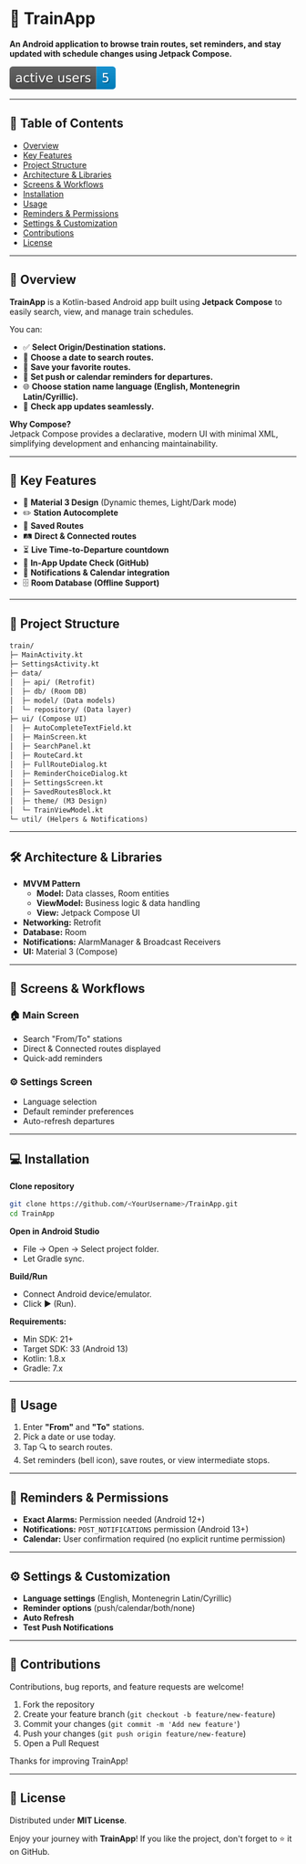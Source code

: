 
# 🚆 TrainApp

**An Android application to browse train routes, set reminders, and stay updated with schedule changes using Jetpack Compose.**

![Active users](badges/mau.svg)


---

## 📖 Table of Contents

- [Overview](#-overview)
- [Key Features](#-key-features)
- [Project Structure](#-project-structure)
- [Architecture & Libraries](#️-architecture--libraries)
- [Screens & Workflows](#-screens--workflows)
- [Installation](#-installation)
- [Usage](#-usage)
- [Reminders & Permissions](#-reminders--permissions)
- [Settings & Customization](#️-settings--customization)
- [Contributions](#-contributions)
- [License](#-license)

---



## 🚀 Overview

**TrainApp** is a Kotlin-based Android app built using **Jetpack Compose** to easily search, view, and manage train schedules.

You can:
- ✅ **Select Origin/Destination stations.**
- 📅 **Choose a date to search routes.**
- 💾 **Save your favorite routes.**
- 🔔 **Set push or calendar reminders for departures.**
- 🌐 **Choose station name language (English, Montenegrin Latin/Cyrillic).**
- 🔄 **Check app updates seamlessly.**

**Why Compose?**  
Jetpack Compose provides a declarative, modern UI with minimal XML, simplifying development and enhancing maintainability.

---

## 🌟 Key Features

- 🎨 **Material 3 Design** (Dynamic themes, Light/Dark mode)
- ✏️ **Station Autocomplete**
- 💼 **Saved Routes**
- 🛤️ **Direct & Connected routes**
- ⏳ **Live Time-to-Departure countdown**
- 🔄 **In-App Update Check (GitHub)**
- 📅 **Notifications & Calendar integration**
- 🗄️ **Room Database (Offline Support)**

---

## 📂 Project Structure

```
train/
├─ MainActivity.kt
├─ SettingsActivity.kt
├─ data/
│  ├─ api/ (Retrofit)
│  ├─ db/ (Room DB)
│  ├─ model/ (Data models)
│  └─ repository/ (Data layer)
├─ ui/ (Compose UI)
│  ├─ AutoCompleteTextField.kt
│  ├─ MainScreen.kt
│  ├─ SearchPanel.kt
│  ├─ RouteCard.kt
│  ├─ FullRouteDialog.kt
│  ├─ ReminderChoiceDialog.kt
│  ├─ SettingsScreen.kt
│  ├─ SavedRoutesBlock.kt
│  ├─ theme/ (M3 Design)
│  └─ TrainViewModel.kt
└─ util/ (Helpers & Notifications)
```

---

## 🛠️ Architecture & Libraries

- **MVVM Pattern**
  - **Model:** Data classes, Room entities
  - **ViewModel:** Business logic & data handling
  - **View:** Jetpack Compose UI
- **Networking:** Retrofit
- **Database:** Room
- **Notifications:** AlarmManager & Broadcast Receivers
- **UI:** Material 3 (Compose)

---

## 📱 Screens & Workflows

### 🏠 **Main Screen**
- Search "From/To" stations
- Direct & Connected routes displayed
- Quick-add reminders

### ⚙️ **Settings Screen**
- Language selection
- Default reminder preferences
- Auto-refresh departures

---

## 💻 Installation

**Clone repository**
```bash
git clone https://github.com/<YourUsername>/TrainApp.git
cd TrainApp
```

**Open in Android Studio**
- File → Open → Select project folder.
- Let Gradle sync.

**Build/Run**
- Connect Android device/emulator.
- Click ▶ (Run).

**Requirements:**
- Min SDK: 21+
- Target SDK: 33 (Android 13)
- Kotlin: 1.8.x
- Gradle: 7.x

---

## 📌 Usage

1. Enter **"From"** and **"To"** stations.
2. Pick a date or use today.
3. Tap 🔍 to search routes.
4. Set reminders (bell icon), save routes, or view intermediate stops.

---

## 🔔 Reminders & Permissions

- **Exact Alarms:** Permission needed (Android 12+)
- **Notifications:** `POST_NOTIFICATIONS` permission (Android 13+)
- **Calendar:** User confirmation required (no explicit runtime permission)

---

## ⚙️ Settings & Customization

- **Language settings** (English, Montenegrin Latin/Cyrillic)
- **Reminder options** (push/calendar/both/none)
- **Auto Refresh**
- **Test Push Notifications**

---

## 🤝 Contributions

Contributions, bug reports, and feature requests are welcome!

1. Fork the repository
2. Create your feature branch (`git checkout -b feature/new-feature`)
3. Commit your changes (`git commit -m 'Add new feature'`)
4. Push your changes (`git push origin feature/new-feature`)
5. Open a Pull Request

Thanks for improving TrainApp!

---

## 📄 License

Distributed under **MIT License**.

Enjoy your journey with **TrainApp**! If you like the project, don't forget to ⭐ it on GitHub.
